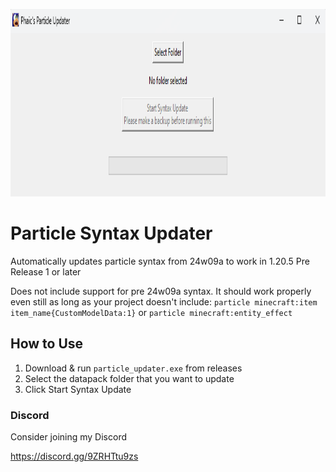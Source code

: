 <p align="center">
  <img width="1000" height="300" src="cover.png">
</p>

# Particle Syntax Updater
Automatically updates particle syntax from 24w09a to work in 1.20.5 Pre Release 1 or later

Does not include support for pre 24w09a syntax. It should work properly even still as long as your project doesn't include: `particle minecraft:item item_name{CustomModelData:1}` or `particle minecraft:entity_effect`

## How to Use
1. Download & run `particle_updater.exe` from releases
2. Select the datapack folder that you want to update
3. Click Start Syntax Update

### Discord
Consider joining my Discord

https://discord.gg/9ZRHTtu9zs
